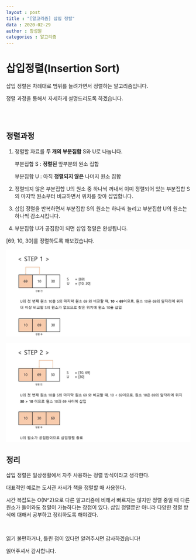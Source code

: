 ```yaml
---
layout : post
title : "[알고리즘] 삽입 정렬"
data : 2020-02-29
author : 장성원
categories : 알고리즘
---
```


# 삽입정렬(Insertion Sort)

삽입 정렬은 차례대로 범위를 늘려가면서 정렬하는 알고리즘입니다.

정렬 과정을 통해서 자세하게 설명드리도록 하겠습니다.

<br>

<br>

## 정렬과정

1. 정렬할 자료를 **두 개의 부분집합** S와 U로 나눕니다.

   부분집합 S : **정렬된** 앞부분의 원소 집합

   부분집합 U : 아직 **정렬되지 않은** 나머지 원소 집합

2. 정렬되지 않은 부분집합 U의 원소 중 하나씩 꺼내서 이미 정렬되어 있는 부분집합 S의 마지막 원소부터 비교하면서 위치를 찾아 삽입합니다.

3. 삽입 정렬을 반복하면서 부분집합 S의 원소는 하나씩 늘리고 부분집합 U의 원소는 하나씩 감소시킵니다.

4. 부분집합 U가 공집합이 되면 삽입 정렬은 완성됩니다.



[69, 10, 30]를 정렬하도록 해보겠습니다.

![insertion_1](/assets/image/insertion_1.jpg)

![insertion_2](/assets/image/insertion_2.jpg)



## 정리

삽입 정렬은 일상생활에서 자주 사용하는 정렬 방식이라고 생각한다.

대표적인 예로는 도서관 사서가 책을 정렬할 때 사용한다.

시간 복잡도는 O(N^2)으로 다른 알고리즘에 비해서 빠르지는 않지만 정렬 중일 때 다른 원소가 들어와도 정렬이 가능하다는 장점이 있다. 삽입 정렬뿐만 아니라 다양한 정렬 방식에 대해서 공부하고 정리하도록 해야겠다.

<br>

읽기 불편하거나, 틀린 점이 있다면 알려주시면 감사하겠습니다!

읽어주셔서 감사합니다.